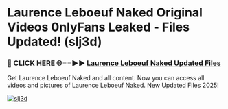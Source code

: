 # Laurence Leboeuf Naked Original Videos 0nlyFans Leaked - Files Updated! (slj3d)

<h3>🔴 CLICK HERE 🌐==►► <a href="https://tinyurl.com/up5wt9bj" rel="nofollow">Laurence Leboeuf Naked Updated Files</a></h3>

Get Laurence Leboeuf Naked and all content. Now you can access all videos and pictures of Laurence Leboeuf Naked. New Updated Files 2025!

[![slj3d](https://i.imgur.com/ABiUzMV.gif)](https://tinyurl.com/up5wt9bj)
